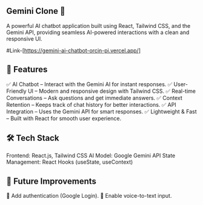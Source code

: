 ## Gemini Clone 🚀
A powerful AI chatbot application built using React, Tailwind CSS, and the Gemini API, providing seamless AI-powered interactions with a clean and responsive UI.

#Link-[https://gemini-ai-chatbot-orcin-pi.vercel.app/]

## 📌 Features
✅ AI Chatbot – Interact with the Gemini AI for instant responses.
✅ User-Friendly UI – Modern and responsive design with Tailwind CSS.
✅ Real-time Conversations – Ask questions and get immediate answers.
✅ Context Retention – Keeps track of chat history for better interactions.
✅ API Integration – Uses the Gemini API for smart responses.
✅ Lightweight & Fast – Built with React for smooth user experience.

## 🛠️ Tech Stack
Frontend: React.js, Tailwind CSS
AI Model: Google Gemini API
State Management: React Hooks (useState, useContext)


 ## 📢 Future Improvements
🔹 Add authentication (Google Login).
🔹 Enable voice-to-text input.
